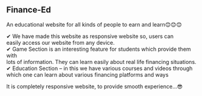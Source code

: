 ## Finance-Ed
An educational website for all kinds of people to earn and learn😊😊😊   
  
✔ We have made this website as responsive website so,  users can  
   easily access our website from  any device.  
✔ Game Section is an interesting feature for students which provide them with  
   lots of information. They can learn easily about real life financing situations.  
✔ Education Section – in this we have various courses and videos through which 
   one can learn about various financing platforms and ways  
   
It is completely responsive website, to provide smooth experience...😎  



